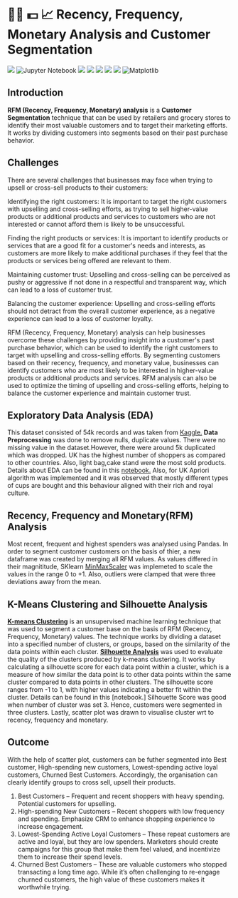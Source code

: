 # :woman_teacher: :dollar: :chart_with_upwards_trend: Recency, Frequency, Monetary Analysis and Customer Segmentation

[![](https://img.shields.io/badge/Python-FFD43B?style=for-the-badge&logo=python&logoColor=darkgreen)](https://www.python.org) 
![Jupyter Notebook](https://img.shields.io/badge/jupyter-%23FA0F00.svg?style=for-the-badge&logo=jupyter&logoColor=white)
[![](https://img.shields.io/badge/scikit_learn-F7931E?style=for-the-badge&logo=scikit-learn&logoColor=white)](https://scikit-learn.org/stable/)
[![](https://img.shields.io/badge/SciPy-654FF0?style=for-the-badge&logo=SciPy&logoColor=white)](https://www.scipy.org)
[![](https://img.shields.io/badge/Numpy-777BB4?style=for-the-badge&logo=numpy&logoColor=white)](https://numpy.org) 
[![](https://img.shields.io/badge/Pandas-2C2D72?style=for-the-badge&logo=pandas&logoColor=white)](https://pandas.pydata.org) 
[![](https://img.shields.io/badge/conda-342B029.svg?&style=for-the-badge&logo=anaconda&logoColor=white)](https://www.anaconda.com)
![Matplotlib](https://img.shields.io/badge/Matplotlib-%23ffffff.svg?style=for-the-badge&logo=Matplotlib&logoColor=black)




## Introduction 
__RFM (Recency, Frequency, Monetary) analysis__ is a __Customer Segmentation__ technique that can be used by 
retailers and grocery stores to identify their most valuable customers and to target their marketing efforts. 
It works by dividing customers into segments based on their past purchase behavior.



## Challenges
There are several challenges that businesses may face when trying to upsell or cross-sell products to their customers:

Identifying the right customers: It is important to target the right customers with upselling and cross-selling efforts, as trying to sell higher-value products or additional products and services to customers who are not interested or cannot afford them is likely to be unsuccessful.

Finding the right products or services: It is important to identify products or services that are a good fit for a customer's needs and interests, as customers are more likely to make additional purchases if they feel that the products or services being offered are relevant to them.

Maintaining customer trust: Upselling and cross-selling can be perceived as pushy or aggressive if not done in a respectful and transparent way, which can lead to a loss of customer trust.

Balancing the customer experience: Upselling and cross-selling efforts should not detract from the overall customer experience, as a negative experience can lead to a loss of customer loyalty.

RFM (Recency, Frequency, Monetary) analysis can help businesses overcome these challenges by providing insight into a customer's past purchase behavior, which can be used to identify the right customers to target with upselling and cross-selling efforts. By segmenting customers based on their recency, frequency, and monetary value, businesses can identify customers who are most likely to be interested in higher-value products or additional products and services. RFM analysis can also be used to optimize the timing of upselling and cross-selling efforts, helping to balance the customer experience and maintain customer trust.



## Exploratory Data Analysis (EDA)
This dataset consisted of 54k records and was taken from [Kaggle.](https://github.com/iqrabismii/Machine-Learning-Projects/blob/main/Item_Recommendation/Online_Retail.xlsx)
__Data Preprocessing__ was done to remove nulls, duplicate values. There were no missing value in the dataset.However, there were around
5k duplicated which was dropped. UK has the highest number of shoppers as 
compared to other countries. Also, light bag,cake stand were the most sold products. 
Details about EDA can be found in this [notebook.](https://github.com/iqrabismii/Machine-Learning-Projects/blob/main/MarketBasketAnalysis/MarketBasketAnalysis.ipynb)
Also, for UK Apriori algorithm was implemented and it was observed that mostly different types of cups are bought and this behaviour aligned with their rich and royal culture. 


## Recency, Frequency and Monetary(RFM) Analysis
Most recent, frequent and highest spenders was analysed using Pandas. In order to segment customer customers on the basis of thier, a new dataframe was 
created by merging all RFM values. As values differed in their magnititude, SKlearn [MinMaxScaler](https://scikit-learn.org/stable/modules/generated/sklearn.preprocessing.MinMaxScaler.html)
was implemeted to scale the values in the range 0 to +1. Also, 
outliers were clamped that were three deviations away from the mean. 

## K-Means Clustering and Silhouette Analysis

[__K-means Clustering__](https://scikit-learn.org/stable/modules/generated/sklearn.cluster.KMeans.html)
is an unsupervised machine learning technique that was used 
to segment a customer base on the basis of RFM (Recency, Frequency, Monetary) values.
The technique works by dividing a dataset into a specified number of clusters, or groups,
based on the similarity of the data points within each cluster.
[__Silhouette Analysis__](https://scikit-learn.org/stable/modules/generated/sklearn.metrics.silhouette_score.html)
was used to evaluate the quality of the clusters produced by k-means clustering.
It works by calculating a silhouette score for each data point within a cluster, which is a measure of how 
similar the data point is to other data points within the same cluster compared to data points in other clusters.
The silhouette score ranges from -1 to 1, with higher values indicating a better fit within the cluster.
Details can be found in this [notebook.]
Silhouette Score was good when number of cluster was set 3. Hence, customers were segmented in three clusters. Lastly, scatter plot was drawn to 
visualise cluster wrt to recency, frequency and monetary. 


## Outcome
With the help of scatter plot, customers can be futher segmented into Best customer, High-spending new customers, Lowest-spending active loyal customers,
Churned Best Customers. Accordingly, the organisation can clearly identify groups  to cross sell, upsell their products. 

1. Best Customers – Frequent and recent shoppers with heavy spending. Potential customers for upselling. 
2. High-spending New Customers – Recent shoppers with low frequency and spending. Emphasize CRM to enhance shopping experience to increase engagement.
3. Lowest-Spending Active Loyal Customers – These repeat customers are active and loyal, but they are low spenders.
Marketers should create campaigns for this group that make them feel valued, and incentivize them to increase their
spend levels. 
4. Churned Best Customers – These are valuable customers who stopped transacting a long time ago. While it’s often 
challenging to re-engage churned customers, the high value of these customers makes it worthwhile trying. 

